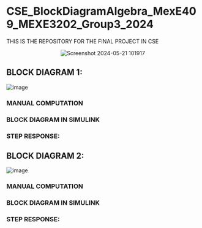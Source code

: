 # CSE_BlockDiagramAlgebra_MexE409_MEXE3202_Group3_2024
THIS IS THE REPOSITORY FOR THE FINAL PROJECT IN CSE
<div align="center">
  
![Screenshot 2024-05-21 101917](https://github.com/KanFudz/CSE_BlockDiagramAlgebra_MexE409_MEXE3202_Group3_2024/assets/157782959/c703b819-4d5f-488d-a30b-66f66e384471)

</div>

## BLOCK DIAGRAM 1: 
![image](https://github.com/KanFudz/CSE_BlockDiagramAlgebra_MexE409_MEXE3202_Group3_2024/assets/157684612/e3c19b5e-49a8-4336-8b6e-89f729e1df60)
<br>

### **MANUAL COMPUTATION**
<div align="center">
</div>

### **BLOCK DIAGRAM IN SIMULINK**
<div align="center">
</div>

### **STEP RESPONSE:**

<div align="center">
</div>

## BLOCK DIAGRAM 2:
![image](https://github.com/KanFudz/CSE_BlockDiagramAlgebra_MexE409_MEXE3202_Group3_2024/assets/157684612/6e726fb5-249a-48e2-b895-ef0cd0a31694)

### **MANUAL COMPUTATION**
<div align="center">
</div>

### **BLOCK DIAGRAM IN SIMULINK**
<div align="center">
</div>

### **STEP RESPONSE:**

<div align="center">
</div>
